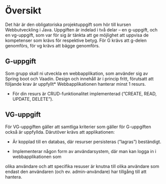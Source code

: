 <h1>Översikt</h1>
Det här är den obligatoriska projektuppgift som hör till kursen Webbutveckling i Java. Uppgiften är
indelad i två delar – en g-uppgift, och en vg-uppgift, som var för sig är tänkta att ge möjlighet att
uppvisa de kompetenser som krävs för respektive betyg. För G krävs att g-delen genomförs, för vg
krävs att bägge genomförs.

<h2>G-uppgift</h2>
Som grupp skall ni utveckla en webbapplikation, som använder sig av Spring boot och Vaadin. Design och innehåll är i princip fritt, förutsatt att följande krav är uppfyllt* Webbapplikationen hanterar minst 1 resurs.

<ul>

<li>För din resurs är CRUD-funktionalitet implementerad (”CREATE, READ, UPDATE, DELETE”).</li>
</ul>

<h2>VG-uppgift</h2>
För VG-uppgiften gäller att samtliga kriterier som gäller för G-uppgiften också är uppfyllda.
Därutöver krävs att applikationen:
<ul>
<li>

Är kopplad till en databas, där resurser persisteras (”lagras”) beständigt.
</li>
<li>

Implementerar någon form av användarsystem, där man kan logga in i webbapplikationen som
</li>
</ul>
olika användare och att specifika resuser är knutna till olika användare som endast den användaren
(och ev. admin-användare) har tillgång till att hantera.
